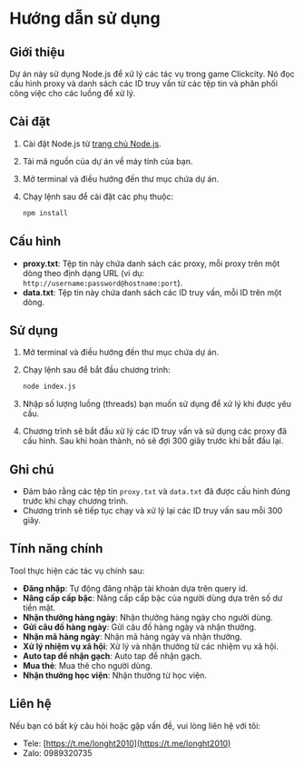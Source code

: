 # Hướng dẫn sử dụng

## Giới thiệu

Dự án này sử dụng Node.js để xử lý các tác vụ trong game Clickcity. Nó đọc cấu hình proxy và danh sách các ID truy vấn từ các tệp tin và phân phối công việc cho các luồng để xử lý.

## Cài đặt

1. Cài đặt Node.js từ [trang chủ Node.js](https://nodejs.org/).
2. Tải mã nguồn của dự án về máy tính của bạn.
3. Mở terminal và điều hướng đến thư mục chứa dự án.
4. Chạy lệnh sau để cài đặt các phụ thuộc:

    ```sh
    npm install
    ```

## Cấu hình

- **proxy.txt**: Tệp tin này chứa danh sách các proxy, mỗi proxy trên một dòng theo định dạng URL (ví dụ: `http://username:password@hostname:port`).
- **data.txt**: Tệp tin này chứa danh sách các ID truy vấn, mỗi ID trên một dòng.

## Sử dụng

1. Mở terminal và điều hướng đến thư mục chứa dự án.
2. Chạy lệnh sau để bắt đầu chương trình:

    ```sh
    node index.js
    ```

3. Nhập số lượng luồng (threads) bạn muốn sử dụng để xử lý khi được yêu cầu.
4. Chương trình sẽ bắt đầu xử lý các ID truy vấn và sử dụng các proxy đã cấu hình. Sau khi hoàn thành, nó sẽ đợi 300 giây trước khi bắt đầu lại.

## Ghi chú

- Đảm bảo rằng các tệp tin `proxy.txt` và `data.txt` đã được cấu hình đúng trước khi chạy chương trình.
- Chương trình sẽ tiếp tục chạy và xử lý lại các ID truy vấn sau mỗi 300 giây.

## Tính năng chính

Tool thực hiện các tác vụ chính sau:
- **Đăng nhập**: Tự động đăng nhập tài khoản dựa trên query id.
- **Nâng cấp cấp bậc**: Nâng cấp cấp bậc của người dùng dựa trên số dư tiền mặt.
- **Nhận thưởng hàng ngày**: Nhận thưởng hàng ngày cho người dùng.
- **Gửi câu đố hàng ngày**: Gửi câu đố hàng ngày và nhận thưởng.
- **Nhận mã hàng ngày**: Nhận mã hàng ngày và nhận thưởng.
- **Xử lý nhiệm vụ xã hội**: Xử lý và nhận thưởng từ các nhiệm vụ xã hội.
- **Auto tap để nhận gạch**: Auto tap để nhận gạch.
- **Mua thẻ**: Mua thẻ cho người dùng.
- **Nhận thưởng học viện**: Nhận thưởng từ học viện.

## Liên hệ

Nếu bạn có bất kỳ câu hỏi hoặc gặp vấn đề, vui lòng liên hệ với tôi:
- Tele: [https://t.me/longht2010](https://t.me/longht2010)
- Zalo: 0989320735